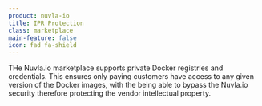 ```yaml
---
product: nuvla-io
title: IPR Protection
class: marketplace
main-feature: false
icon: fad fa-shield
---
```


THe Nuvla.io marketplace supports private Docker registries and credentials. This ensures only paying customers have access to any given version of the Docker images, with the being able to bypass the Nuvla.io security therefore protecting the vendor intellectual property.
